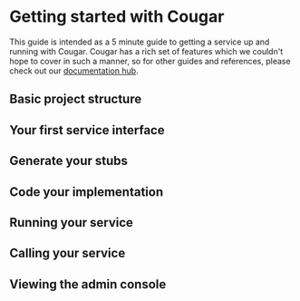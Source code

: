 Getting started with Cougar
===========================

This guide is intended as a 5 minute guide to getting a service up and running with Cougar. Cougar has a rich set of features which we couldn't hope to cover in such a manner, so for other guides and references, please check out our [documentation hub](documentation.html).

Basic project structure
-----------------------

Your first service interface
----------------------------

Generate your stubs
-------------------

Code your implementation
------------------------

Running your service
--------------------

Calling your service
--------------------

Viewing the admin console
-------------------------

